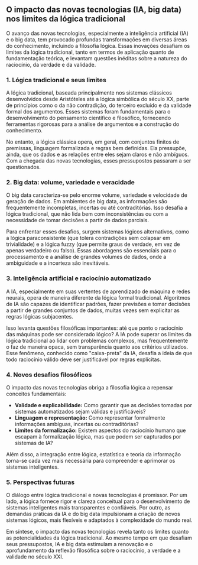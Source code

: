 
## O impacto das novas tecnologias (IA, big data) nos limites da lógica tradicional

O avanço das novas tecnologias, especialmente a inteligência artificial (IA) e o big data, tem provocado profundas transformações em diversas áreas do conhecimento, incluindo a filosofia lógica. Essas inovações desafiam os limites da lógica tradicional, tanto em termos de aplicação quanto de fundamentação teórica, e levantam questões inéditas sobre a natureza do raciocínio, da verdade e da validade.

### 1. Lógica tradicional e seus limites

A lógica tradicional, baseada principalmente nos sistemas clássicos desenvolvidos desde Aristóteles até a lógica simbólica do século XX, parte de princípios como o da não contradição, do terceiro excluído e da validade formal dos argumentos. Esses sistemas foram fundamentais para o desenvolvimento do pensamento científico e filosófico, fornecendo ferramentas rigorosas para a análise de argumentos e a construção do conhecimento.

No entanto, a lógica clássica opera, em geral, com conjuntos finitos de premissas, linguagem formalizada e regras bem definidas. Ela pressupõe, ainda, que os dados e as relações entre eles sejam claros e não ambíguos. Com a chegada das novas tecnologias, esses pressupostos passaram a ser questionados.

### 2. Big data: volume, variedade e veracidade

O big data caracteriza-se pelo enorme volume, variedade e velocidade de geração de dados. Em ambientes de big data, as informações são frequentemente incompletas, incertas ou até contraditórias. Isso desafia a lógica tradicional, que não lida bem com inconsistências ou com a necessidade de tomar decisões a partir de dados parciais.

Para enfrentar esses desafios, surgem sistemas lógicos alternativos, como a lógica paraconsistente (que tolera contradições sem colapsar em trivialidade) e a lógica fuzzy (que permite graus de verdade, em vez de apenas verdadeiro ou falso). Essas abordagens são essenciais para o processamento e a análise de grandes volumes de dados, onde a ambiguidade e a incerteza são inevitáveis.

### 3. Inteligência artificial e raciocínio automatizado

A IA, especialmente em suas vertentes de aprendizado de máquina e redes neurais, opera de maneira diferente da lógica formal tradicional. Algoritmos de IA são capazes de identificar padrões, fazer previsões e tomar decisões a partir de grandes conjuntos de dados, muitas vezes sem explicitar as regras lógicas subjacentes.

Isso levanta questões filosóficas importantes: até que ponto o raciocínio das máquinas pode ser considerado lógico? A IA pode superar os limites da lógica tradicional ao lidar com problemas complexos, mas frequentemente o faz de maneira opaca, sem transparência quanto aos critérios utilizados. Esse fenômeno, conhecido como "caixa-preta" da IA, desafia a ideia de que todo raciocínio válido deve ser justificável por regras explícitas.

### 4. Novos desafios filosóficos

O impacto das novas tecnologias obriga a filosofia lógica a repensar conceitos fundamentais:

- **Validade e explicabilidade:** Como garantir que as decisões tomadas por sistemas automatizados sejam válidas e justificáveis?
- **Linguagem e representação:** Como representar formalmente informações ambíguas, incertas ou contraditórias?
- **Limites da formalização:** Existem aspectos do raciocínio humano que escapam à formalização lógica, mas que podem ser capturados por sistemas de IA?

Além disso, a integração entre lógica, estatística e teoria da informação torna-se cada vez mais necessária para compreender e aprimorar os sistemas inteligentes.

### 5. Perspectivas futuras

O diálogo entre lógica tradicional e novas tecnologias é promissor. Por um lado, a lógica fornece rigor e clareza conceitual para o desenvolvimento de sistemas inteligentes mais transparentes e confiáveis. Por outro, as demandas práticas da IA e do big data impulsionam a criação de novos sistemas lógicos, mais flexíveis e adaptados à complexidade do mundo real.

Em síntese, o impacto das novas tecnologias revela tanto os limites quanto as potencialidades da lógica tradicional. Ao mesmo tempo em que desafiam seus pressupostos, IA e big data estimulam a renovação e o aprofundamento da reflexão filosófica sobre o raciocínio, a verdade e a validade no século XXI.
```
